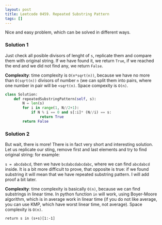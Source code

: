```yaml
---
layout: post
title: Leetcode 0459. Repeated Substring Pattern
tags: []
---
```


Nice and easy problem, which can be solved in different ways.

### Solution 1

Just check all posible divisors of lenght of `s`, replicate them and compare them with original string. If we have found it, we return `True`, if we reached the end and we did not find any, we return `False`.

**Complexity**: time complexity is `O(n*sqrt(n))`, because we have no more than `O(sqrt(n))` divisors of number `n` (we can split them into pairs, where one number in pair will be `<sqrt(n)`. Space compexity is `O(n)`.

```python
class Solution:
    def repeatedSubstringPattern(self, s):
        N = len(s)
        for i in range(1, N//2+1):
            if N % i == 0 and s[:i]* (N//i) == s:
                return True
        return False
```

### Solution 2
But wait, there is more! There is in fact very short and interesting solution. Let us replicate our sting, remove first and last elements and try to find original string: for example:

`s = abcdabcd`, then we have `bcdabcdabcdabc`, where we can find `abcdabcd` inside. It is a bit more difficult to prove, that opposite is true: if we found substring it will mean that we have repeated substring pattern. I will add proof a bit later.

**Complexity**: time complexity is basically `O(n)`, because we can find substrings in linear time. In python function `in` will work, using Boyer-Moore algorithm, which is in average work in linear time (if you do not like average, you can use KMP, which have worst linear time, not average). Space complexity is `O(n)`.

```
return s in (s+s)[1:-1]
```
